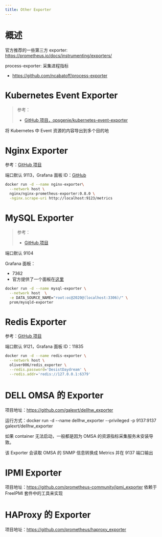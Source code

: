 ```yaml
---
title: Other Exporter
---
```


# 概述

官方推荐的一些第三方 exporter: https://prometheus.io/docs/instrumenting/exporters/

process-exporter: 采集进程指标

- https://github.com/ncabatoff/process-exporter

# Kubernetes Event Exporter

> 参考：
> 
> - [GitHub 项目，opsgenie/kubernetes-event-exporter](https://github.com/opsgenie/kubernetes-event-exporter)

将 Kubernetes 中 Event 资源的内容导出到多个目的地

# Nginx Exporter

参考：[GitHub 项目](https://github.com/nginxinc/nginx-prometheus-exporter)

端口默认 9113，Grafana 面板 ID：[GitHub](https://raw.githubusercontent.com/nginxinc/nginx-prometheus-exporter/master/grafana/dashboard.json)

```bash
docker run -d --name nginx-exporter\
  --network host \
  nginx/nginx-prometheus-exporter:0.8.0 \
  -nginx.scrape-uri http://localhost:9123/metrics
```

# MySQL Exporter

> 参考：
> - [GitHub 项目](https://github.com/prometheus/mysqld_exporter)

端口默认 9104

Grafana 面板：

- 7362
- 官方提供了一个面板在[这里](https://github.com/prometheus/mysqld_exporter/blob/main/mysqld-mixin/dashboards/mysql-overview.json)

```bash
docker run -d --name mysql-exporter \
  --network host  \
  -e DATA_SOURCE_NAME="root:oc@2020@(localhost:3306)/" \
  prom/mysqld-exporter
```

# Redis Exporter

参考：[GitHub 项目](https://github.com/oliver006/redis_exporter)

端口默认 9121，Grafana 面板 ID：11835

```bash
docker run -d --name redis-exporter \
  --network host \
  oliver006/redis_exporter \
  --redis.password='DesistDaydream' \
  --redis.addr='redis://127.0.0.1:6379'
```

# DELL OMSA 的 Exporter

项目地址：<https://github.com/galexrt/dellhw_exporter>

运行方式：docker run -d --name dellhw_exporter --privileged -p 9137:9137 galexrt/dellhw_exporter

如果 container 无法启动，一般都是因为 OMSA 的资源指标采集服务未安装导致。

该 Exporter 会读取 OMSA 的 SNMP 信息转换成 Metrics 并在 9137 端口输出

# IPMI Exporter

项目地址：<https://github.com/prometheus-community/ipmi_exporter>
依赖于 FreeIPMI 套件中的工具来实现

# HAProxy 的 Exporter

项目地址：<https://github.com/prometheus/haproxy_exporter>
